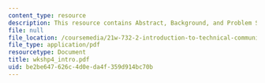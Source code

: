 ```yaml
---
content_type: resource
description: This resource contains Abstract, Background, and Problem Statement.
file: null
file_location: /coursemedia/21w-732-2-introduction-to-technical-communication-ethics-in-science-and-technology-fall-2006/be2be647626c4d0eda4f359d914bc70b_wkshp4_intro.pdf
file_type: application/pdf
resourcetype: Document
title: wkshp4_intro.pdf
uid: be2be647-626c-4d0e-da4f-359d914bc70b
---
```

